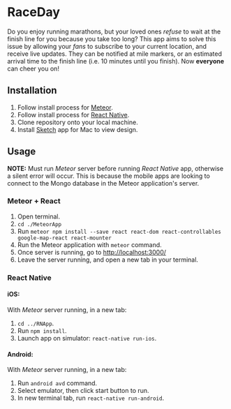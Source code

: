 # RaceDay

Do you enjoy running marathons, but your loved ones _refuse_ to wait at the finish line for you because you take too long? This app aims to solve this issue by allowing your _fans_ to subscribe to your current location, and receive live updates. They can be notified at mile markers, or an estimated arrival time to the finish line (i.e. 10 minutes until you finish). Now **everyone** can cheer you on!

## Installation

1. Follow install process for [Meteor](https://www.meteor.com/install).
2. Follow install process for [React Native](https://facebook.github.io/react-native/docs/getting-started.html#content).
3. Clone repository onto your local machine.
4. Install [Sketch](https://www.sketchapp.com/) app for Mac to view design.

## Usage

**NOTE:** Must run _Meteor_ server before running _React Native_ app, otherwise a silent error will occur. This is because the mobile apps are looking to connect to the Mongo database in the Meteor application's server.

### Meteor + React

1. Open terminal.
2. ```cd ./MeteorApp```
3. Run ```meteor npm install --save react react-dom react-controllables google-map-react
react-mounter```
3. Run the Meteor application with ```meteor``` command.
4. Once server is running, go to [http://localhost:3000/](http://localhost:3000/)
5. Leave the server running, and open a new tab in your terminal.

### React Native

#### iOS:
With _Meteor_ server running, in a new tab:

1. ```cd ../RNApp```.
2. Run ```npm install```.
3. Launch app on simulator: ```react-native run-ios```.

#### Android:
With _Meteor_ server running, in a new tab:

1. Run ```android avd``` command.
2. Select emulator, then click start button to run.
3. In new terminal tab, run ```react-native run-android```.
